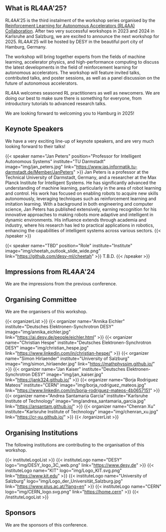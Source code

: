 ## What is RL4AA'25?

RL4AA'25 is the third instalment of the workshop series organised by the [Reinforcement Learning for Autonomous Accelerators (RL4AA) Collaboration](https://rl4aa.github.io/). After two very successful workshops in 2023 and 2024 in Karlsruhe and Salzburg, we are excited to announce the next workshop for 2025. RL4AA'25 will be hosted by DESY in the beautiful port city of Hamburg, Germany.

The workshop will bring together experts from the fields of machine learning, accelerator physics, and high-performance computing to discuss the latest developments in the field of reinforcement learning for autonomous accelerators. The workshop will feature invited talks, contributed talks, and poster sessions, as well as a panel discussion on the future of autonomous accelerators.

RL4AA welcomes seasoned RL practitioners as well as newcomers. We are doing our best to make sure there is something for everyone, from introductory tutorials to advanced research talks.

We are looking forward to welcoming you to Hamburg in 2025!

## Keynote Speakers

We have a very exciting line-up of keynote speakers, and are very much looking forward to their talks!

{{< speaker name="Jan Peters" position="Professor for Intelligent Autonomous Systems" institute="TU Darmstadt" image="img/jan_peters.jpg" link="https://www.ias.informatik.tu-darmstadt.de/Member/JanPeters" >}}
Jan Peters is a professor at the Technical University of Darmstadt, Germany, and a researcher at the Max Planck Institute for Intelligent Systems. He has significantly advanced the understanding of machine learning, particularly in the area of robot learning and control. His work has focused on enabling robots to acquire new skills autonomously, leveraging techniques such as reinforcement learning and imitation learning. With a background in both engineering and computer science, Jan Peters has published extensively, earning recognition for his innovative approaches to making robots more adaptive and intelligent in dynamic environments. His influence extends through academia and industry, where his research has led to practical applications in robotics, enhancing the capabilities of intelligent systems across various sectors.
{{< /speaker >}}

{{< speaker name="TBD" position="Role" institute="Institute" image="img/cheetah_outlook_slide_wide.png" link="https://github.com/desy-ml/cheetah" >}}
T.B.D.
{{< /speaker >}}

## Impressions from RL4AA'24

We are the impressions from the previous conference.

## Organising Committee

We are the organisers of this workshop.

{{< organizerList >}}
{{< organizer name="Annika Eichler" institute="Deutsches Elektronen-Synchrotron DESY" image="img/annika_eichler.jpg" link="https://ai.desy.de/people/eichler.html" >}}
{{< organizer name="Christian Hespe" institute="Deutsches Elektronen-Synchrotron DESY" image="img/christian_hespe.jpg" link="https://www.linkedin.com/in/christian-hespe/" >}}
{{< organizer name="Simon Hirlaender" institute="University of Salzburg" image="img/simon_hirlaender.jpg" link="https://mathphyssim.github.io/" >}}
{{< organizer name="Jan Kaiser" institute="Deutsches Elektronen-Synchrotron DESY" image="img/jan_kaiser.jpg" link="https://jank324.github.io/" >}}
{{< organizer name="Borja Rodriguez Mateos" institute="CERN" image="img/borja_rodriguez_mateos.jpg" link="https://www.linkedin.com/in/borja-rodriguez-mateos-4b0657151" >}}
{{< organizer name="Andrea Santamaria Garcia" institute="Karlsruhe Institute of Technology" image="img/andrea_santamaria_garcia.jpg" link="https://ansantam.github.io/" >}}
{{< organizer name="Chenran Xu" institute="Karlsruhe Institute of Technology" image="img/chenran_xu.jpg" link="https://cr-xu.github.io/" >}}
{{< /organizerList >}}

## Organising Institutions

The following institutions are contributing to the organisation of this workshop.

{{< instituteLogoList >}}
{{< instituteLogo name="DESY" logo="img/DESY_logo_3C_web.png" link="https://www.desy.de" >}}
{{< instituteLogo name="KIT" logo="img/Logo_KIT.svg.png" link="https://www.kit.edu" >}}
{{< instituteLogo name="University of Salzburg" logo="img/Logo_der_Universität_Salzburg.jpg" link="https://www.plus.ac.at/?lang=en" >}}
{{< instituteLogo name="CERN" logo="img/CERN_logo.svg.png" link="https://home.cern" >}}
{{< /instituteLogoList >}}

## Sponsors

We are the sponsors of this conference.

